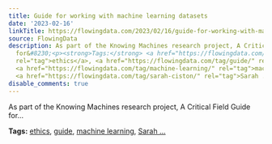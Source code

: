 ```yaml
---
title: Guide for working with machine learning datasets
date: '2023-02-16'
linkTitle: https://flowingdata.com/2023/02/16/guide-for-working-with-machine-learning-datasets/
source: FlowingData
description: As part of the Knowing Machines research project, A Critical Field Guide
  for&#8230;<p><strong>Tags:</strong> <a href="https://flowingdata.com/tag/ethics/"
  rel="tag">ethics</a>, <a href="https://flowingdata.com/tag/guide/" rel="tag">guide</a>,
  <a href="https://flowingdata.com/tag/machine-learning/" rel="tag">machine learning</a>,
  <a href="https://flowingdata.com/tag/sarah-ciston/" rel="tag">Sarah ...
disable_comments: true
---
```

As part of the Knowing Machines research project, A Critical Field Guide for&#8230;<p><strong>Tags:</strong> <a href="https://flowingdata.com/tag/ethics/" rel="tag">ethics</a>, <a href="https://flowingdata.com/tag/guide/" rel="tag">guide</a>, <a href="https://flowingdata.com/tag/machine-learning/" rel="tag">machine learning</a>, <a href="https://flowingdata.com/tag/sarah-ciston/" rel="tag">Sarah ...